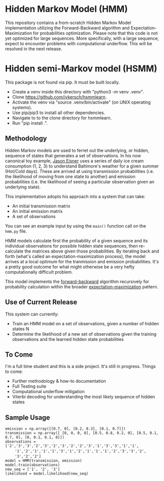 
# Hidden Markov Model (HMM)
This repository contains a from-scratch Hidden Markov Model implementation utilizing the Forward-Backward algorithm 
and Expectation-Maximization for probabilities optimization. Please note that this code is not yet optimized for large 
sequences. More specifically, with a large sequence, expect to encounter problems with computational underflow. This will be 
resolved in the next release. 

# Hidden semi-Markov model (HSMM)

This package is not found via pip. It must be built locally.
 - Create a venv inside this directory with "python3 -m venv .venv".
 - Clone https://github.com/jvkersch/hsmmlearn.
 - Activate the venv via "source .venv/bin/activate" (on UNIX operating systems).
 - Use pip/pip3 to install all other dependencies.
 - Navigate to to the clone directory for hsmmlearn.
 - Run "pip install .".

## Methodology

Hidden Markov models are used to ferret out the underlying, or hidden, sequence of states that generates a set of observations. In his now canonical toy example, [Jason Eisner](http://www.cs.jhu.edu/~jason/papers/#eisner-2002-tnlp) uses a series of daily ice cream consumption (1, 2, 3) to understand Baltimore's weather for a given summer (Hot/Cold days). These are arrived at using transmission probabilities (i.e. the likelihood of moving from one state to another) and emission probabilities (i.e. the likelihood of seeing a particular observation given an underlying state).  

This implementation adopts his approach into a system that can take: 

- An initial transmission matrix
- An initial emission matrix
- A set of observations

You can see an example input by using the `main()` function call on the `hmm.py` file. 

HMM models calculate first the probability of a given sequence and its individual observations for possible hidden state sequences, then re-calculate the matrices above given those probabilities. By iterating back and forth (what's called an expectation-maximization process), the model arrives at a local optimum for the tranmission and emission probabilities. It's a pretty good outcome for what might otherwise be a very hefty computationally difficult problem. 

This model implements the [forward-backward](https://en.wikipedia.org/wiki/Forward%E2%80%93backward_algorithm) algorithm recursively for probability calculation within the broader [expectation-maximization](https://en.wikipedia.org/wiki/Expectation%E2%80%93maximization_algorithm) pattern.

## Use of Current Release

This system can currently: 

- Train an HMM model on a set of observations, given a number of hidden states N
- Determine the likelihood of a new set of observations given the training observations and the learned hidden state probabilities

## To Come

I'm a full time student and this is a side project. It's still in progress. Things to come:

 - Further methodology & how-to documentation
 - Full Testing suite
 - Computational underflow mitigation
 - Viterbi decoding for understanding the most likely sequence of hidden states

## Sample Usage 

`emission = np.array([[0.7, 0], [0.2, 0.3], [0.1, 0.7]])`  
`transmission = np.array([ [0, 0, 0, 0], [0.5, 0.8, 0.2, 0], [0.5, 0.1, 0.7, 0], [0, 0.1, 0.1, 0]])`  
`observations = ['2','3','3','2','3','2','3','2','2','3','1','3','3','1','1',`  
&nbsp;&nbsp;&nbsp;&nbsp;&nbsp;&nbsp;&nbsp;&nbsp;`'1','2','1','1','1','3','1','2','1','1','1','2','3','3','2',`  
&nbsp;&nbsp;&nbsp;&nbsp;&nbsp;&nbsp;&nbsp;&nbsp;`'3','2','2']`  
`model = HMM(transmission, emission)`  
`model.train(observations)`  
`new_seq = ['1', '2', '3']`  
`likelihood = model.likelihood(new_seq)`
